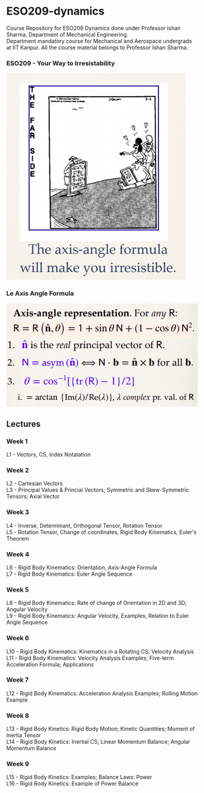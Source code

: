 # ESO209-dynamics

Course Repository for ESO209 Dynamics done under Professor Ishan Sharma, Department of Mechanical Engineering.<br>
Department mandatory course for Mechanical and Aerospace undergrads at IIT Kanpur.
All the course material belongs to Professor Ishan Sharma.

### ESO209 - Your Way to Irresistability
![cartoon](assets/axisangleformulacartoon.png)<br>
### Le Axis Angle Formula
![cartoon](/assets/axisangleformula.png)<br>

## Lectures
### Week 1
L1 - Vectors, CS, Index Notatation<br>
### Week 2
L2 - Cartesian Vectors<br>
L3 - Principal Values & Princial Vectors; Symmetric and Skew-Symmetric Tensors; Axial Vector<br>
### Week 3
L4 - Inverse, Determinant, Orthogonal Tensor, Rotation Tensor<br>
L5 - Rotation Tensor, Change of coordinates, Rigid Body Kinematics, Euler's Theorem<br>
### Week 4
L6 - Rigid Body Kinematics: Orientation, Axis-Angle Formula<br>
L7 - Rigid Body Kinematics: Euler Angle Sequence<br>
### Week 5
L8 - Rigid Body Kinematics: Rate of change of Orientation in 2D and 3D; Angular Velocity<br>
L9 - Rigid Body Kinematics: Angular Velocity, Examples, Relation to Euler Angle Sequence<br>
### Week 6
L10 - Rigid Body Kinematics: Kinematics in a Rotating CS; Velocity Analysis<br>
L11 - Rigid Body Kinematics: Velocity Analysis Examples; Five-term Acceleration Formula; Applications<br>
### Week 7
L12 - Rigid Body Kinematics: Acceleration Analysis Examples; Rolling Motion Example<br>
### Week 8
L13 - Rigid Body Kinetics: Rigid Body Motion; Kinetic Quantities; Moment of Inertia Tensor<br>
L14 - Rigid Body Kinetics: Inertial CS; Linear Momentum Balance; Angular Momentum Balance<br>
### Week 9
L15 - Rigid Body Kinetics: Examples; Balance Laws: Power<br>
L16 - Rigid Body Kinetics: Example of Power Balance